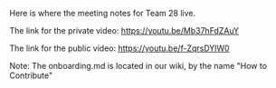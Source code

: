 Here is where the meeting notes for Team 28 live. 

The link for the private video:  https://youtu.be/Mb37hFdZAuY

The link for the public video:  https://youtu.be/f-ZqrsDYlW0

Note: The onboarding.md is located in our wiki, by the name "How to Contribute"